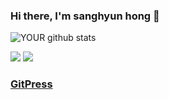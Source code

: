 ### Hi there, I'm sanghyun hong 👋

![YOUR github stats](https://github-readme-stats.vercel.app/api?username=waitsj778)

[<img src="https://img.shields.io/badge/linkedin-%230077B5.svg?&style=for-the-badge&logo=linkedin&logoColor=white" />](https://www.linkedin.com/in/sanghyun-hong-8188b718b/) 
[<img src = "https://img.shields.io/badge/instagram-%23E4405F.svg?&style=for-the-badge&logo=instagram&logoColor=white">](https://www.instagram.com/waits_j/)

### [GitPress](https://gitpress.io/@waitsj778/)

